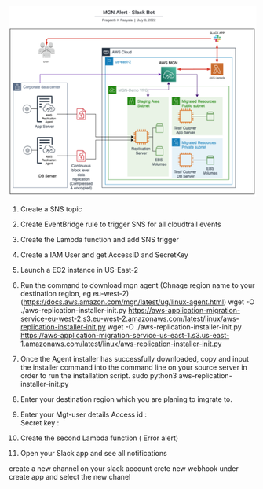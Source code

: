 ![Alt text](mgn-alert.png?raw=true "Title")


1. Create a SNS topic  
2. Create EventBridge rule to trigger SNS for all cloudtrail events
3. Create the Lambda function and add SNS trigger 
4. Create a IAM User and get AccessID and SecretKey
5. Launch a EC2 instance in US-East-2 
6. Run the command to download mgn agent (Chnage region name to your destination region, eg eu-west-2)
   (https://docs.aws.amazon.com/mgn/latest/ug/linux-agent.html)
        wget -O ./aws-replication-installer-init.py https://aws-application-migration-service-eu-west-2.s3.eu-west-2.amazonaws.com/latest/linux/aws-replication-installer-init.py
        wget -O ./aws-replication-installer-init.py https://aws-application-migration-service-us-east-1.s3.us-east-1.amazonaws.com/latest/linux/aws-replication-installer-init.py

7. Once the Agent installer has successfully downloaded, copy and input the installer command into the command line on your source server in order to run the installation script.
        sudo python3 aws-replication-installer-init.py

8. Enter your destination region which you are planing to imgrate to.

9. Enter your Mgt-user details
Access id :         
Secret key : 

1.  Create the second Lambda function ( Error alert)
  
2.    Open your Slack app and see all notifications 





create a new channel on your slack account 
crete new webhook under 
create app and select the new chanel 
